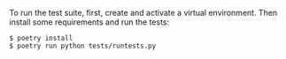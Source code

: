 To run the test suite, first, create and activate a virtual environment.
Then install some requirements and run the tests:

    $ poetry install
    $ poetry run python tests/runtests.py
